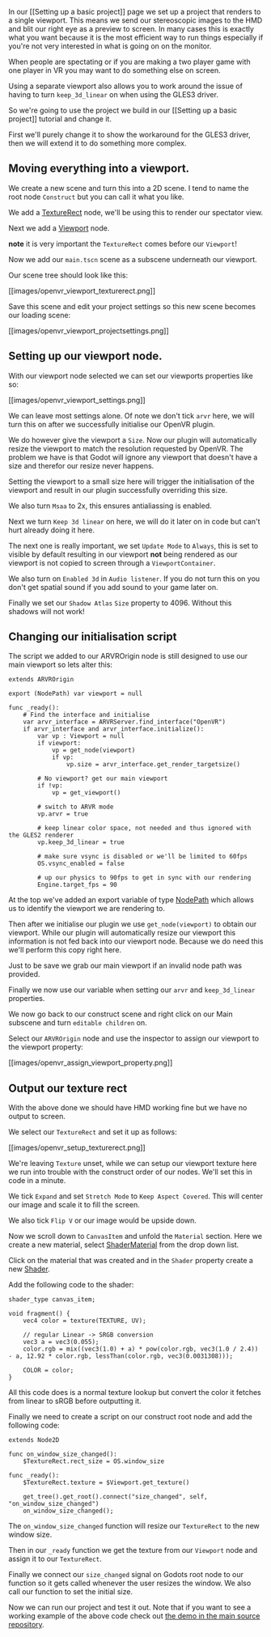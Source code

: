In our [[Setting up a basic project]] page we set up a project that renders to a single viewport. This means we send our stereoscopic images to the HMD and blit our right eye as a preview to screen. In many cases this is exactly what you want because it is the most efficient way to run things especially if you're not very interested in what is going on on the monitor.

When people are spectating or if you are making a two player game with one player in VR you may want to do something else on screen.

Using a separate viewport also allows you to work around the issue of having to turn `keep_3d_linear` on when using the GLES3 driver.

So we're going to use the project we build in our [[Setting up a basic project]] tutorial and change it. 

First we'll purely change it to show the workaround for the GLES3 driver, then we will extend it to do something more complex.

## Moving everything into a viewport.

We create a new scene and turn this into a 2D scene. I tend to name the root node `Construct` but you can call it what you like.

We add a [TextureRect](https://docs.godotengine.org/en/3.2/classes/class_texturerect.html) node, we'll be using this to render our spectator view. 

Next we add a [Viewport](https://docs.godotengine.org/en/3.2/classes/class_viewport.html) node.

**note** it is very important the `TextureRect` comes before our `Viewport`!

Now we add our `main.tscn` scene as a subscene underneath our viewport.

Our scene tree should look like this:

[[images/openvr_viewport_texturerect.png]]

Save this scene and edit your project settings so this new scene becomes our loading scene:

[[images/openvr_viewport_projectsettings.png]]

## Setting up our viewport node.

With our viewport node selected we can set our viewports properties like so:

[[images/openvr_viewport_settings.png]]

We can leave most settings alone. Of note we don't tick `arvr` here, we will turn this on after we successfully initialise our OpenVR plugin.

We do however give the viewport a `Size`. Now our plugin will automatically resize the viewport to match the resolution requested by OpenVR. The problem we have is that Godot will ignore any viewport that doesn't have a size and therefor our resize never happens. 

Setting the viewport to a small size here will trigger the initialisation of the viewport and result in our plugin successfully overriding this size.

We also turn `Msaa` to 2x, this ensures antialiassing is enabled.

Next we turn `Keep 3d linear` on here, we will do it later on in code but can't hurt already doing it here.

The next one is really important, we set `Update Mode` to `Always`, this is set to visible by default resulting in our viewport **not** being rendered as our viewport is not copied to screen through a `ViewportContainer`. 

We also turn on `Enabled 3d` in `Audio listener`. If you do not turn this on you don't get spatial sound if you add sound to your game later on.

Finally we set our `Shadow Atlas` `Size` property to 4096. Without this shadows will not work!

## Changing our initialisation script

The script we added to our ARVROrigin node is still designed to use our main viewport so lets alter this:

```
extends ARVROrigin

export (NodePath) var viewport = null

func _ready():
	# Find the interface and initialise
	var arvr_interface = ARVRServer.find_interface("OpenVR")
	if arvr_interface and arvr_interface.initialize():
		var vp : Viewport = null
		if viewport:
			vp = get_node(viewport)
			if vp:
				vp.size = arvr_interface.get_render_targetsize()
		
		# No viewport? get our main viewport
		if !vp:
			vp = get_viewport()
		
		# switch to ARVR mode
		vp.arvr = true
		
		# keep linear color space, not needed and thus ignored with the GLES2 renderer
		vp.keep_3d_linear = true
		
		# make sure vsync is disabled or we'll be limited to 60fps
		OS.vsync_enabled = false
		
		# up our physics to 90fps to get in sync with our rendering
		Engine.target_fps = 90
```

At the top we've added an export variable of type [NodePath](https://docs.godotengine.org/en/3.2/classes/class_nodepath.html) which allows us to identify the viewport we are rendering to.

Then after we initialise our plugin we use `get_node(viewport)` to obtain our viewport.
While our plugin will automatically resize our viewport this information is not fed back into our viewport node. Because we do need this we'll perform this copy right here. 

Just to be save we grab our main viewport if an invalid node path was provided.

Finally we now use our variable when setting our `arvr` and `keep_3d_linear` properties.

We now go back to our construct scene and right click on our Main subscene and turn `editable children` on. 

Select our `ARVROrigin` node and use the inspector to assign our viewport to the viewport property:

[[images/openvr_assign_viewport_property.png]]

## Output our texture rect

With the above done we should have HMD working fine but we have no output to screen.

We select our `TextureRect` and set it up as follows:

[[images/openvr_setup_texturerect.png]]

We're leaving `Texture` unset, while we can setup our viewport texture here we run into trouble with the construct order of our nodes. We'll set this in code in a minute.

We tick `Expand` and set `Stretch Mode` to `Keep Aspect Covered`. This will center our image and scale it to fill the screen.

We also tick `Flip V` or our image would be upside down.

Now we scroll down to `CanvasItem` and unfold the `Material` section. Here we create a new material, select [ShaderMaterial](https://docs.godotengine.org/en/3.2/classes/class_shadermaterial.html) from the drop down list.

Click on the material that was created and in the `Shader` property create a new [Shader](https://docs.godotengine.org/en/3.2/classes/class_shader.html).

Add the following code to the shader:

```
shader_type canvas_item;

void fragment() {
	vec4 color = texture(TEXTURE, UV);
	
	// regular Linear -> SRGB conversion
	vec3 a = vec3(0.055);
	color.rgb = mix((vec3(1.0) + a) * pow(color.rgb, vec3(1.0 / 2.4)) - a, 12.92 * color.rgb, lessThan(color.rgb, vec3(0.0031308)));
	
	COLOR = color;
}
```

All this code does is a normal texture lookup but convert the color it fetches from linear to sRGB before outputting it.

Finally we need to create a script on our construct root node and add the following code:

```
extends Node2D

func on_window_size_changed():
	$TextureRect.rect_size = OS.window_size

func _ready():
	$TextureRect.texture = $Viewport.get_texture()
	
	get_tree().get_root().connect("size_changed", self, "on_window_size_changed")
	on_window_size_changed();
```

The `on_window_size_changed` function will resize our `TextureRect` to the new window size.

Then in our `_ready` function we get the texture from our `Viewport` node and assign it to our `TextureRect`.

Finally we connect our `size_changed` signal on Godots root node to our function so it gets called whenever the user resizes the window.
We also call our function to set the initial size.

Now we can run our project and test it out. Note that if you want to see a working example of the above code check out [the demo in the main source repository](https://github.com/GodotVR/godot_openvr/tree/master/demo).

